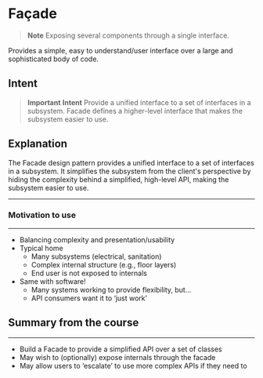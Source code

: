 # Façade

> **Note**
> Exposing several components through a single interface.

Provides a simple, easy to understand/user interface over a large and sophisticated body of code.

## Intent

> **Important**
> **Intent**
> Provide a unified interface to a set of interfaces in a subsystem. Facade defines a higher-level interface that makes the subsystem easier to use.

## Explanation

The Facade design pattern provides a unified interface to a set of interfaces in a subsystem. It simplifies the subsystem from the client's perspective by hiding the complexity behind a simplified, high-level API, making the subsystem easier to use.

---

### Motivation to use

---

- Balancing complexity and presentation/usability
- Typical home
  - Many subsystems (electrical, sanitation)
  - Complex internal structure (e.g., floor layers)
  - End user is not exposed to internals
- Same with software!
  - Many systems working to provide flexibility, but...
  - API consumers want it to ‘just work’

## Summary from the course

---

- Build a Facade to provide a simplified API over a set of classes
- May wish to (optionally) expose internals through the facade
- May allow users to ‘escalate’ to use more complex APIs if they need to
